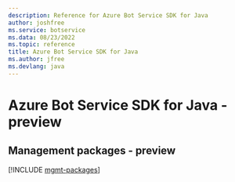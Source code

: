 ```yaml
---
description: Reference for Azure Bot Service SDK for Java
author: joshfree
ms.service: botservice
ms.data: 08/23/2022
ms.topic: reference
title: Azure Bot Service SDK for Java
ms.author: jfree
ms.devlang: java
---
```

# Azure Bot Service SDK for Java - preview

## Management packages - preview
[!INCLUDE [mgmt-packages](bot-service-mgmt-index.md)]